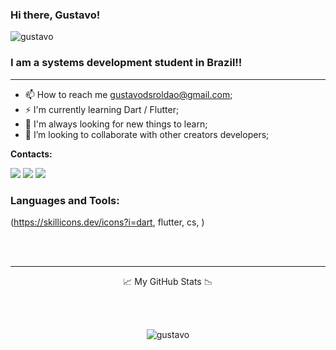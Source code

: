 ### Hi there, Gustavo!

<p align="left"> <img src="https://komarev.com/ghpvc/?username=gustavodsroldao&label=Profile%20views&color=0e75b6&style=flat" alt="gustavo" /> </p>

### I am a systems development student in Brazil!!

---

- 📫 How to reach me gustavodsroldao@gmail.com;
- ⚡ I'm currently learning Dart / Flutter;
- 🔭 I'm always looking for new things to learn;
- 💪 I’m looking to collaborate with other creators developers;

**Contacts:**  
<div>
<a href="https://www.linkedin.com/in/gustavodasilveiraroldao/" target="_blank"><img src="https://img.shields.io/badge/-LinkedIn-%230077B5?style=for-the-badge&logo=linkedin&logoColor=white" target="_blank"></a> 
<a href="https://www.instagram.com/gustavodasilveirasr/" target="_blank"><img src="https://img.shields.io/badge/Instagram-E4405F?style=for-the-badge&logo=instagram&logoColor=white" target="_blank"/></a> 
<a href="https://api.whatsapp.com/send?phone=5551980280868" target="_blank"><img src="https://img.shields.io/badge/WhatsApp-25D366?style=for-the-badge&logo=whatsapp&logoColor=white" target="_blank"> </a> 
</div>

### Languages and Tools:

(https://skillicons.dev/icons?i=dart, flutter, cs, )


<br />
<br />

---

<p align="center"> 📈 My GitHub Stats 📉 </p>

<br />
<br />

 <p align="center"> <img src="https://github-readme-stats.vercel.app/api?username=gustavodsroldao&show_icons=true&theme=gotham" alt="gustavo" />
<br />
  
[instagram]: https://www.instagram.com/gustavodasilveirasr/
[linkedin]: https://www.linkedin.com/in/gustavodasilveiraroldao/
